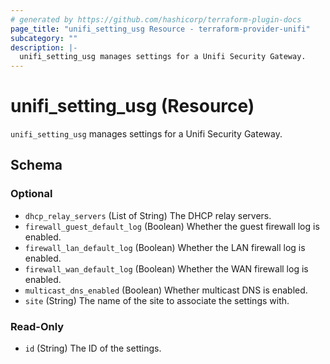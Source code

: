 ```yaml
---
# generated by https://github.com/hashicorp/terraform-plugin-docs
page_title: "unifi_setting_usg Resource - terraform-provider-unifi"
subcategory: ""
description: |-
  unifi_setting_usg manages settings for a Unifi Security Gateway.
---
```


# unifi_setting_usg (Resource)

`unifi_setting_usg` manages settings for a Unifi Security Gateway.



<!-- schema generated by tfplugindocs -->
## Schema

### Optional

- `dhcp_relay_servers` (List of String) The DHCP relay servers.
- `firewall_guest_default_log` (Boolean) Whether the guest firewall log is enabled.
- `firewall_lan_default_log` (Boolean) Whether the LAN firewall log is enabled.
- `firewall_wan_default_log` (Boolean) Whether the WAN firewall log is enabled.
- `multicast_dns_enabled` (Boolean) Whether multicast DNS is enabled.
- `site` (String) The name of the site to associate the settings with.

### Read-Only

- `id` (String) The ID of the settings.
